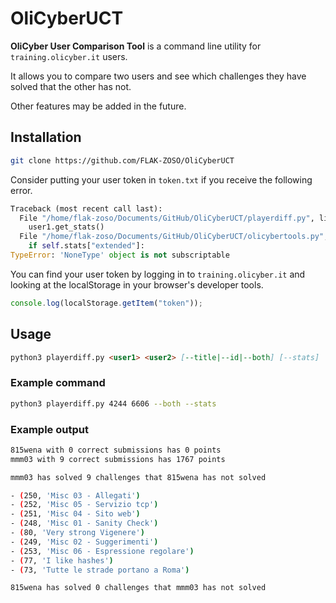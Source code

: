 # OliCyberUCT

**OliCyber User Comparison Tool** is a command line utility for `training.olicyber.it` users.

It allows you to compare two users and see which challenges they have solved that the other has not.

Other features may be added in the future.

## Installation

```bash
git clone https://github.com/FLAK-ZOSO/OliCyberUCT
```

Consider putting your user token in `token.txt` if you receive the following error.

```py
Traceback (most recent call last):
  File "/home/flak-zoso/Documents/GitHub/OliCyberUCT/playerdiff.py", line 12, in <module>
    user1.get_stats()
  File "/home/flak-zoso/Documents/GitHub/OliCyberUCT/olicybertools.py", line 13, in get_stats
    if self.stats["extended"]:
TypeError: 'NoneType' object is not subscriptable
```

You can find your user token by logging in to `training.olicyber.it` and looking at the localStorage in your browser's developer tools.

```js
console.log(localStorage.getItem("token"));
```

## Usage

```md
python3 playerdiff.py <user1> <user2> [--title|--id|--both] [--stats]
```

### Example command

```bash
python3 playerdiff.py 4244 6606 --both --stats
```

### Example output

```bash
815wena with 0 correct submissions has 0 points
mmm03 with 9 correct submissions has 1767 points

mmm03 has solved 9 challenges that 815wena has not solved

- (250, 'Misc 03 - Allegati')
- (252, 'Misc 05 - Servizio tcp')
- (251, 'Misc 04 - Sito web')
- (248, 'Misc 01 - Sanity Check')
- (80, 'Very strong Vigenere')
- (249, 'Misc 02 - Suggerimenti')
- (253, 'Misc 06 - Espressione regolare')
- (77, 'I like hashes')
- (73, 'Tutte le strade portano a Roma')

815wena has solved 0 challenges that mmm03 has not solved
```
